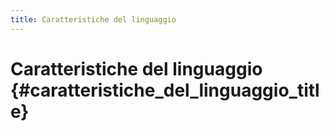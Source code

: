 ```yaml
---
title: Caratteristiche del linguaggio
---
```


# Caratteristiche del linguaggio {#caratteristiche_del_linguaggio_title}
